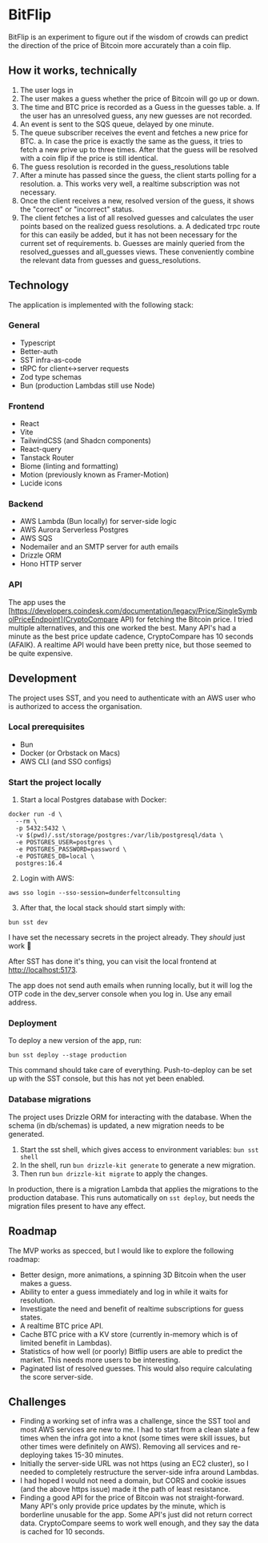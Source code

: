 # BitFlip

BitFlip is an experiment to figure out if the wisdom of crowds can predict the direction of the price of Bitcoin more accurately than a coin flip.

## How it works, technically

1. The user logs in
2. The user makes a guess whether the price of Bitcoin will go up or down.
3. The time and BTC price is recorded as a Guess in the guesses table.
  a. If the user has an unresolved guess, any new guesses are not recorded.
4. An event is sent to the SQS queue, delayed by one minute.
5. The queue subscriber receives the event and fetches a new price for BTC.
  a. In case the price is exactly the same as the guess, it tries to fetch a new prive up to three times. After that the guess will be resolved with a coin flip if the price is still identical.
6. The guess resolution is recorded in the guess_resolutions table
7. After a minute has passed since the guess, the client starts polling for a resolution.
  a. This works very well, a realtime subscription was not necessary.
8. Once the client receives a new, resolved version of the guess, it shows the "correct" or "incorrect" status.
9. The client fetches a list of all resolved guesses and calculates the user points based on the realized guess resolutions.
  a. A dedicated trpc route for this can easily be added, but it has not been necessary for the current set of requirements.
  b. Guesses are mainly queried from the resolved_guesses and all_guesses views. These conveniently combine the relevant data from guesses and guess_resolutions.

## Technology

The application is implemented with the following stack:

### General

- Typescript
- Better-auth
- SST infra-as-code
- tRPC for client<->server requests
- Zod type schemas
- Bun (production Lambdas still use Node)

### Frontend

- React
- Vite
- TailwindCSS (and Shadcn components)
- React-query
- Tanstack Router
- Biome (linting and formatting)
- Motion (previously known as Framer-Motion)
- Lucide icons

### Backend

- AWS Lambda (Bun locally) for server-side logic
- AWS Aurora Serverless Postgres
- AWS SQS
- Nodemailer and an SMTP server for auth emails
- Drizzle ORM
- Hono HTTP server

### API

The app uses the [https://developers.coindesk.com/documentation/legacy/Price/SingleSymbolPriceEndpoint](CryptoCompare API) for fetching the Bitcoin price. I tried multiple alternatives, and this one worked the best. Many API's had a minute as the best price update cadence, CryptoCompare has 10 seconds (AFAIK). A realtime API would have been pretty nice, but those seemed to be quite expensive.

## Development

The project uses SST, and you need to authenticate with an AWS user who is authorized to access the organisation.

### Local prerequisites

- Bun
- Docker (or Orbstack on Macs)
- AWS CLI (and SSO configs)

### Start the project locally

1. Start a local Postgres database with Docker:

```
docker run -d \
  --rm \
  -p 5432:5432 \
  -v $(pwd)/.sst/storage/postgres:/var/lib/postgresql/data \
  -e POSTGRES_USER=postgres \
  -e POSTGRES_PASSWORD=password \
  -e POSTGRES_DB=local \
  postgres:16.4
```

2. Login with AWS:

```
aws sso login --sso-session=dunderfeltconsulting
```

3. After that, the local stack should start simply with:

```
bun sst dev
```

I have set the necessary secrets in the project already. They _should_ just work 🤞

After SST has done it's thing, you can visit the local frontend at [http://localhost:5173](http://localhost:5173).

The app does not send auth emails when running locally, but it will log the OTP code in the dev_server console when you log in. Use any email address.

### Deployment

To deploy a new version of the app, run:

```
bun sst deploy --stage production
```

This command should take care of everything. Push-to-deploy can be set up with the SST console, but this has not yet been enabled.

### Database migrations

The project uses Drizzle ORM for interacting with the database. When the schema (in db/schemas) is updated, a new migration needs to be generated.

1. Start the sst shell, which gives access to environment variables: `bun sst shell`
2. In the shell, run `bun drizzle-kit generate` to generate a new migration.
3. Then run `bun drizzle-kit migrate` to apply the changes.

In production, there is a migration Lambda that applies the migrations to the production database. This runs automatically on `sst deploy`, but needs the migration files present to have any effect.

## Roadmap

The MVP works as specced, but I would like to explore the following roadmap:

- Better design, more animations, a spinning 3D Bitcoin when the user makes a guess.
- Ability to enter a guess immediately and log in while it waits for resolution.
- Investigate the need and benefit of realtime subscriptions for guess states.
- A realtime BTC price API.
- Cache BTC price with a KV store (currently in-memory which is of limited benefit in Lambdas).
- Statistics of how well (or poorly) Bitflip users are able to predict the market. This needs more users to be interesting.
- Paginated list of resolved guesses. This would also require calculating the score server-side.

## Challenges

- Finding a working set of infra was a challenge, since the SST tool and most AWS services are new to me. I had to start from a clean slate a few times when the infra got into a knot (some times were skill issues, but other times were definitely on AWS). Removing all services and re-deploying takes 15-30 minutes.
- Initially the server-side URL was not https (using an EC2 cluster), so I needed to completely restructure the server-side infra around Lambdas.
- I had hoped I would not need a domain, but CORS and cookie issues (and the above https issue) made it the path of least resistance.
- Finding a good API for the price of Bitcoin was not straight-forward. Many API's only provide price updates by the minute, which is borderline unusable for the app. Some API's just did not return correct data. CryptoCompare seems to work well enough, and they say the data is cached for 10 seconds.